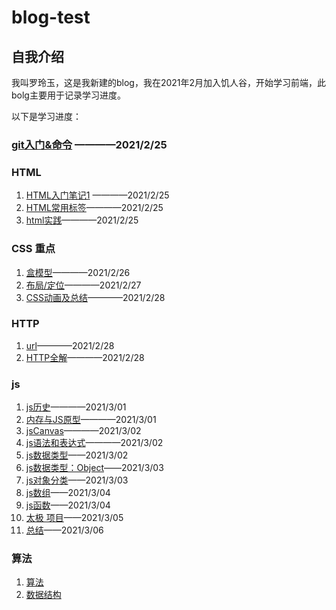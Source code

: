 # blog-test
## 自我介绍
我叫罗玲玉，这是我新建的blog，我在2021年2月加入饥人谷，开始学习前端，此bolg主要用于记录学习进度。

以下是学习进度：
### [git入门&命令](https://github.com/buranxiangsi/blog-test/blob/main/git.md)  ————2021/2/25

### HTML
1. [HTML入门笔记1](https://github.com/buranxiangsi/blog-test/blob/main/HTML/HTML%E5%85%A5%E9%97%A8%E7%AC%94%E8%AE%B01.md) ————2021/2/25
2. [HTML常用标签](https://github.com/buranxiangsi/blog-test/blob/main/HTML/HTML%E5%B8%B8%E7%94%A8%E6%A0%87%E7%AD%BE.md)————2021/2/25
3. [html实践](https://github.com/buranxiangsi/html)————2021/2/25
   
### CSS 重点
1. [盒模型](https://github.com/buranxiangsi/blog-test/blob/main/CSS/CSS%E5%9F%BA%E6%9C%AC%E6%A6%82%E5%BF%B5.md)————2021/2/26
2. [布局/定位](https://github.com/buranxiangsi/blog-test/blob/main/CSS/CSS%E5%B8%83%E5%B1%80%26%E5%AE%9A%E4%BD%8D.md)————2021/2/27
3. [CSS动画及总结](https://github.com/buranxiangsi/blog-test/blob/main/CSS/CSS%E5%8A%A8%E7%94%BB.md)————2021/2/28

### HTTP
1. [url](https://github.com/buranxiangsi/blog-test/blob/main/HTTP/URLblog.md)————2021/2/28
2. [HTTP全解](https://github.com/buranxiangsi/blog-test/blob/main/HTTP/HTTP.md)————2021/2/28

### js
1. [js历史](https://github.com/buranxiangsi/blog-test/blob/main/JavaScript/JavaScript%E7%9A%84%E8%AF%9E%E7%94%9F.md)————2021/3/01
2. [内存与JS原型](https://github.com/buranxiangsi/blog-test/blob/main/JavaScript/%E5%86%85%E5%AD%98%E5%9B%BE%E4%B8%8EJS%E4%B8%96%E7%95%8C.md)————2021/3/01
3. [jsCanvas](https://github.com/buranxiangsi/JavaScriptCanvsa)————2021/3/02
4. [js语法和表达式](https://github.com/buranxiangsi/blog-test/blob/main/JavaScript/js%E5%9F%BA%E7%A1%80.md)————2021/3/02
5. [js数据类型](https://github.com/buranxiangsi/blog-test/blob/main/JavaScript/js%E6%95%B0%E6%8D%AE%E7%B1%BB%E5%9E%8B.md)——2021/3/02
6. [js数据类型：Object](https://github.com/buranxiangsi/blog-test/blob/main/JavaScript/js%E6%95%B0%E6%8D%AE%E7%B1%BB%E5%9E%8B%E4%B9%8B%E5%AF%B9%E8%B1%A1Object.md)——2021/3/03
7.  [js对象分类](https://github.com/buranxiangsi/blog-test/blob/main/JavaScript/js%E5%AF%B9%E8%B1%A1%E5%88%86%E7%B1%BB.md)——2021/3/03
8.   [js数组](https://github.com/buranxiangsi/blog-test/blob/main/JavaScript/js%E6%95%B0%E7%BB%84.md)——2021/3/04
9.    [js函数](https://github.com/buranxiangsi/blog-test/blob/main/JavaScript/js%E5%87%BD%E6%95%B0.md)——2021/3/04
10.   [太极 项目](https://github.com/buranxiangsi/cv)——2021/3/05
11.   [总结](https://github.com/buranxiangsi/blog-test/blob/main/JavaScript/js%E6%80%BB%E7%BB%93.md)——2021/3/06

### 算法
1. [算法](https://github.com/buranxiangsi/blog-test/blob/main/%E7%AE%97%E6%B3%95/1.md)
2. [数据结构](https://github.com/buranxiangsi/data-structure)
